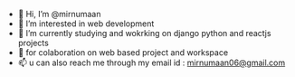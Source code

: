 - 👋 Hi, I’m @mirnumaan
- 👀 I’m interested in web development    
- 🌱 I’m currently studying and wokrking on django python and reactjs projects 
- 💞️ for colaboration on web based project and workspace
- 📫 u can also reach me through my email id : mirnumaan06@gmail.com

<!---
mirnumaan/mirnumaan is a ✨ special ✨ repository because its `README.md` (this file) appears on your GitHub profile.
You can click the Preview link to take a look at your changes.
--->

